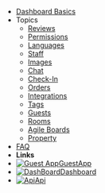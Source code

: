 - [Dashboard Basics](overview.md)
- Topics
  - [Reviews](reviews.md)
  - [Permissions](permissions.md)
  - [Languages](languages.md)
  - [Staff](staff.md)
  - [Images](images.md)
  - [Chat](chat.md)
  - [Check-In](checkins.md)
  - [Orders](orders.md)
  - [Integrations](integrations.md)
  - [Tags](tags.md)
  - [Guests](guests.md)
  - [Rooms](rooms.md)
  - [Agile Boards](agile.md)
  - [Property](property.md)
- [FAQ](faq.md)
- **Links**
- [![Guest App](https://icongr.am/feather/user.svg?size=16&color=808080)GuestApp](https://guest.guestbell.com)
- [![DashBoard](https://icongr.am/feather/monitor.svg?color=808080&size=16)Dashboard](https://dashboard.guestbell.com)
- [![Api](https://icongr.am/feather/code.svg?size=16&color=808080)Api](https://api.guestbell.com)
